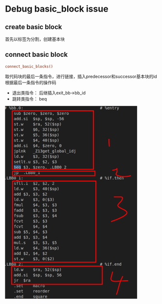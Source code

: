# Debug basic_block issue

## create basic block

首先以标签为分割，创建基本块

## connect basic block

```ini
connect_basic_blocks()
```

取代码块的最后一条指令，进行链接，插入predecessor和successor基本块的id
根据最后一条指令的操作码

- 退出类指令： 后继插入exit_bb->bb_id
- 跳转类指令： beq

![basic block](../../../../_images/2023-05-16_113726.png)
